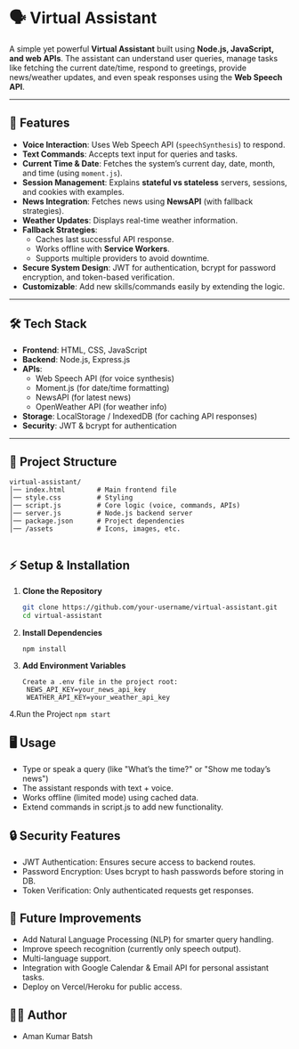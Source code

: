 # 🗣️ Virtual Assistant  

A simple yet powerful **Virtual Assistant** built using **Node.js, JavaScript, and web APIs**. The assistant can understand user queries, manage tasks like fetching the current date/time, respond to greetings, provide news/weather updates, and even speak responses using the **Web Speech API**.  

---

## 🚀 Features  

- **Voice Interaction**: Uses Web Speech API (`speechSynthesis`) to respond.  
- **Text Commands**: Accepts text input for queries and tasks.  
- **Current Time & Date**: Fetches the system’s current day, date, month, and time (using `moment.js`).  
- **Session Management**: Explains **stateful vs stateless** servers, sessions, and cookies with examples.  
- **News Integration**: Fetches news using **NewsAPI** (with fallback strategies).  
- **Weather Updates**: Displays real-time weather information.  
- **Fallback Strategies**:  
  - Caches last successful API response.  
  - Works offline with **Service Workers**.  
  - Supports multiple providers to avoid downtime.  
- **Secure System Design**: JWT for authentication, bcrypt for password encryption, and token-based verification.  
- **Customizable**: Add new skills/commands easily by extending the logic.  

---

## 🛠️ Tech Stack  

- **Frontend**: HTML, CSS, JavaScript  
- **Backend**: Node.js, Express.js  
- **APIs**:  
  - Web Speech API (for voice synthesis)  
  - Moment.js (for date/time formatting)  
  - NewsAPI (for latest news)  
  - OpenWeather API (for weather info)  
- **Storage**: LocalStorage / IndexedDB (for caching API responses)  
- **Security**: JWT & bcrypt for authentication  

---

## 📂 Project Structure  

```
virtual-assistant/
│── index.html        # Main frontend file
│── style.css         # Styling
│── script.js         # Core logic (voice, commands, APIs)
│── server.js         # Node.js backend server
│── package.json      # Project dependencies
│── /assets           # Icons, images, etc.


```

## ⚡ Setup & Installation  

1. **Clone the Repository**  
   ```bash
   git clone https://github.com/your-username/virtual-assistant.git
   cd virtual-assistant
   ```
2. **Install Dependencies**
   ```
   npm install
   ```
3. **Add Environment Variables**
   ```
   Create a .env file in the project root:
    NEWS_API_KEY=your_news_api_key
    WEATHER_API_KEY=your_weather_api_key
   
    ```
4.Run the Project
    ```
    npm start
    ```
## 🖥️ Usage

- Type or speak a query (like "What’s the time?" or "Show me today’s news")
- The assistant responds with text + voice.
- Works offline (limited mode) using cached data.
- Extend commands in script.js to add new functionality.

## 🔒 Security Features

- JWT Authentication: Ensures secure access to backend routes.
- Password Encryption: Uses bcrypt to hash passwords before storing in DB.
- Token Verification: Only authenticated requests get responses.

## 📌 Future Improvements
- Add Natural Language Processing (NLP) for smarter query handling.
- Improve speech recognition (currently only speech output).
- Multi-language support.
- Integration with Google Calendar & Email API for personal assistant tasks.
- Deploy on Vercel/Heroku for public access.

## 👨‍💻 Author

- Aman Kumar Batsh
